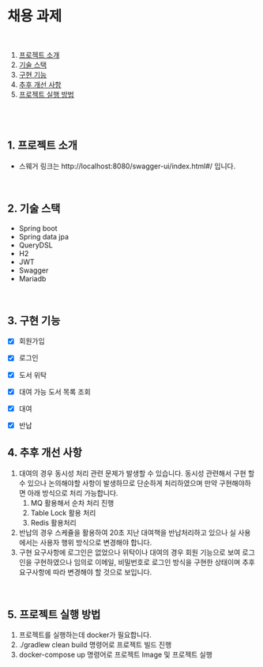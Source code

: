 # 채용 과제

<br />

1. [프로젝트 소개 ](#1-프로젝트-소개)
2. [기술 스택](#2-기술-스택-)
3. [구현 기능](#3-구현-기능)
4. [추후 개선 사항](#4-추후-개선-사항)
5. [프로젝트 실행 방법](#5-프로젝트-실행-방법)

<br/>

<br />

## 1. 프로젝트 소개

- 스웨거 링크는 http://localhost:8080/swagger-ui/index.html#/ 입니다.

<br />

## 2. 기술 스택 
- Spring boot 
- Spring data jpa
- QueryDSL
- H2
- JWT
- Swagger
- Mariadb

<br />

## 3. 구현 기능
- [x] 회원가입
- [x] 로그인
- [x] 도서 위탁
- [x] 대여 가능 도서 목록 조회
- [x] 대여
- [x] 반납


## 4. 추후 개선 사항
1. 대여의 경우 동시성 처리 관련 문제가 발생할 수 있습니다. 동시성 관련해서 구현 할 수 있으나 논의해야할 사항이 발생하므로 단순하게 처리하였으며 만약 구현해야하면 아래 방식으로 처리 가능합니다.
   1. MQ 활용해서 순차 처리 진행
   2. Table Lock 활용 처리
   3. Redis 활용처리
2. 반납의 경우 스케쥴을 활용하여 20초 지난 대여책을 반납처리하고 있으나 실 사용에서는 사용자 행위 방식으로 변경해야 합니다.
3. 구현 요구사항에 로그인은 없었으나 위탁이나 대여의 경우 회원 기능으로 보여 로그인을 구현하였으나 임의로 이메일, 비밀번호로 로그인 방식을 구현한 상태이며 추후 요구사항에 따라 변경해야 할 것으로 보입니다.

<br />

## 5. 프로젝트 실행 방법
1. 프로젝트를 실행하는데 docker가 필요합니다.
2. ./gradlew clean build 명령어로 프로젝트 빌드 진행
3. docker-compose up 명령어로 프로젝트 Image 및 프로젝트 실행
